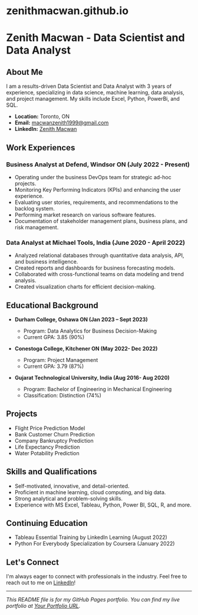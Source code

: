 # zenithmacwan.github.io
# Zenith Macwan - Data Scientist and Data Analyst

## About Me
I am a results-driven Data Scientist and Data Analyst with 3 years of experience, specializing in data science, machine learning, data analysis, and project management. My skills include Excel, Python, PowerBi, and SQL.

- **Location:** Toronto, ON
- **Email:** macwanzenith1999@gmail.com
- **LinkedIn:** [Zenith Macwan](https://www.linkedin.com/in/zenithmacwan)

## Work Experiences
### Business Analyst at Defend, Windsor ON (July 2022 - Present)
- Operating under the business DevOps team for strategic ad-hoc projects.
- Monitoring Key Performing Indicators (KPIs) and enhancing the user experience.
- Evaluating user stories, requirements, and recommendations to the backlog system.
- Performing market research on various software features.
- Documentation of stakeholder management plans, business plans, and risk management.

### Data Analyst at Michael Tools, India (June 2020 - April 2022)
- Analyzed relational databases through quantitative data analysis, API, and business intelligence.
- Created reports and dashboards for business forecasting models.
- Collaborated with cross-functional teams on data modeling and trend analysis.
- Created visualization charts for efficient decision-making.

## Educational Background
- **Durham College, Oshawa ON (Jan 2023 – Sept 2023)**
  - Program: Data Analytics for Business Decision-Making
  - Current GPA: 3.85 (90%)

- **Conestoga College, Kitchener ON (May 2022- Dec 2022)**
  - Program: Project Management
  - Current GPA: 3.79 (87%)

- **Gujarat Technological University, India (Aug 2016- Aug 2020)**
  - Program: Bachelor of Engineering in Mechanical Engineering
  - Classification: Distinction (74%)

## Projects
- Flight Price Prediction Model
- Bank Customer Churn Prediction
- Company Bankruptcy Prediction
- Life Expectancy Prediction
- Water Potability Prediction

## Skills and Qualifications
- Self-motivated, innovative, and detail-oriented.
- Proficient in machine learning, cloud computing, and big data.
- Strong analytical and problem-solving skills.
- Experience with MS Excel, Tableau, Python, Power BI, SQL, R, and more.

## Continuing Education
- Tableau Essential Training by LinkedIn Learning (August 2022)
- Python For Everybody Specialization by Coursera (January 2022)

## Let's Connect
I'm always eager to connect with professionals in the industry. Feel free to reach out to me on [LinkedIn](https://www.linkedin.com/in/zenithmacwan)!

---

*This README file is for my GitHub Pages portfolio. You can find my live portfolio at [Your Portfolio URL](https://github.com/zenithmacwan).*
